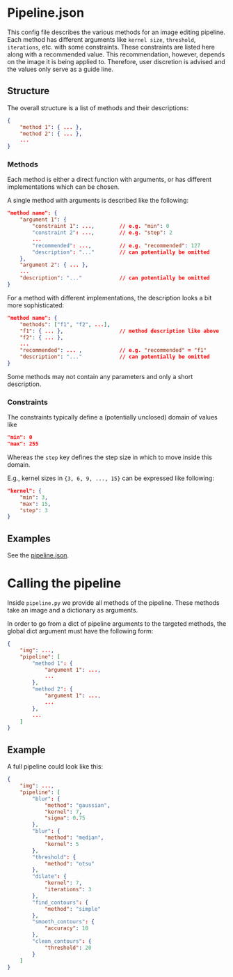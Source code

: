 # Pipeline.json

This config file describes the various methods for an image editing pipeline.
<br>
Each method has different arguments like `kernel size`, `threshold`, `iterations`, etc. with some constraints. These
constraints are listed here along with a recommended value. This recommendation, however, depends on the image it is
being applied to. Therefore, user discretion is advised and the values only serve as a guide line.

## Structure

The overall structure is a list of methods and their descriptions:

```json
{
    "method 1": { ... },
    "method 2": { ... },
    ...
}
```

### Methods

Each method is either a direct function with arguments, or has different implementations which can be chosen.

A single method with arguments is described like the following:

```json
"method name": {
    "argument 1": {
        "constraint 1": ...,        // e.g. "min": 0
        "constraint 2": ...,        // e.g. "step": 2
        ...
        "recommended": ...,         // e.g. "recommended": 127
        "description": "..."        // can potentially be omitted
    },
    "argument 2": { ... },
    ...
    "description": "..."            // can potentially be omitted
}
```

For a method with different implementations, the description looks a bit more sophisticated:

```json
"method name": {
    "methods": ["f1", "f2", ...],
    "f1": { ... },                  // method description like above
    "f2": { ... },
    ...
    "recommended": ... ,            // e.g. "recommended" = "f1"
    "description": "..."            // can potentially be omitted
}
```

Some methods may not contain any parameters and only a short description.

### Constraints

The constraints typically define a (potentially unclosed) domain of values like

```json
"min": 0
"max": 255
```

Whereas the `step` key defines the step size in which to move inside this domain.

E.g., kernel sizes in `{3, 6, 9, ..., 15}` can be expressed like following:

```json
"kernel": {
    "min": 3,
    "max": 15,
    "step": 3
}
```

## Examples

See the [pipeline.json](pipeline.json).

# Calling the pipeline

Inside `pipeline.py` we provide all methods of the pipeline.
These methods take an image and a dictionary as arguments.

In order to go from a dict of pipeline arguments to the targeted methods, the global dict argument must have the
following form:

```json
{
    "img": ...,
    "pipeline": [
        "method 1": {
            "argument 1": ...,
            ...
        },
        "method 2": {
            "argument 1": ...,
            ...
        },
        ...
    ]
}
```

## Example

A full pipeline could look like this:

```json
{
    "img": ...,
    "pipeline": [
        "blur": {
            "method": "gaussian",
            "kernel": 7,
            "sigma": 0.75
        },
        "blur": {
            "method": "median",
            "kernel": 5
        },
        "threshold": {
            "method": "otsu"
        },
        "dilate": {
            "kernel": 7,
            "iterations": 3
        },
        "find_contours": {
            "method": "simple"
        },
        "smooth_contours": {
            "accuracy": 10
        },
        "clean_contours": {
            "threshold": 20
        }
    ]
}
```
